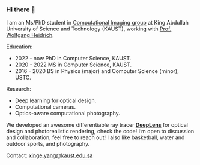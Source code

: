 ### Hi there 👋

I am an Ms/PhD student in [Computational Imaging group](https://vccimaging.org/) at King Abdullah University of Science and Technology (KAUST), working with [Prof. Wolfgang Heidrich](https://vccimaging.org/People/heidriw/). 

Education:
- 2022 - now PhD in Computer Science, KAUST.
- 2020 - 2022 MS in Computer Science, KAUST.
- 2016 - 2020 BS in Physics (major) and Computer Science (minor), USTC.

Research:
- Deep learning for optical design.
- Computational cameras.
- Optics-aware computational photography.

We developed an awesome differentiable ray tracer [**DeepLens**](https://github.com/singer-yang/DeepLens) for optical design and photorealistic rendering, check the code! I’m open to discussion and collaboration, feel free to reach out! I also like basketball, water and outdoor sports, and photography.

Contact: xinge.yang@kaust.edu.sa

